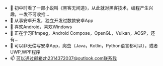 - 👋 初中时看了一部小说叫《黑客无间道》，从此就对黑客技术，编程产生兴趣，一发不可收拾...
- 🐼 从事安卓开发，独立开发过数款安卓App
- 👀 喜欢Android，喜欢Windows
- 🌱 正在学习Ffmpeg，Android Compose，OpenGL，Vulkan，AOSP，还有...
- 💞️ 可以非无偿写安卓App，爬虫（Java，Kotlin，Python语言都可以），或者UWP,WPF程序
- 📫 可以通过邮箱zh2314372037@outlook.com联系我

<!---
2314372037/2314372037 is a ✨ special ✨ repository because its `README.md` (this file) appears on your GitHub profile.
You can click the Preview link to take a look at your changes.
--->
